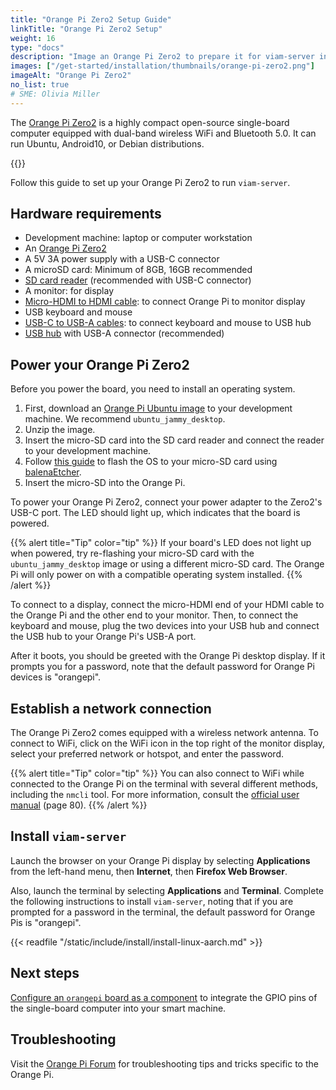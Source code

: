 ```yaml
---
title: "Orange Pi Zero2 Setup Guide"
linkTitle: "Orange Pi Zero2 Setup"
weight: 16
type: "docs"
description: "Image an Orange Pi Zero2 to prepare it for viam-server installation."
images: ["/get-started/installation/thumbnails/orange-pi-zero2.png"]
imageAlt: "Orange Pi Zero2"
no_list: true
# SME: Olivia Miller
---
```


The [Orange Pi Zero2](http://www.orangepi.org/html/hardWare/computerAndMicrocontrollers/details/Orange-Pi-Zero-2.html) is a highly compact open-source single-board computer equipped with dual-band wireless WiFi and Bluetooth 5.0.
It can run Ubuntu, Android10, or Debian distributions.

{{<imgproc src="get-started/installation/thumbnails/orange-pi-zero2.png" alt="The Orange Pi Zero2 single-board computer." resize="350x" declaredimensions=true >}}

Follow this guide to set up your Orange Pi Zero2 to run `viam-server`.

## Hardware requirements

- Development machine: laptop or computer workstation
- An [Orange Pi Zero2](http://www.orangepi.org/html/hardWare/computerAndMicrocontrollers/service-and-support/Orange-Pi-Zero-2.html)
- A 5V 3A power supply with a USB-C connector
- A microSD card: Minimum of 8GB, 16GB recommended
- [SD card reader](https://www.amazon.com/Reader-Beikell-Connector-Memory-Adapter/dp/B0BGNZGDTC/) (recommended with USB-C connector)
- A monitor: for display
- [Micro-HDMI to HDMI cable](https://www.amazon.com/Amazon-Basics-Flexible-Durable-18Gpbs/dp/B07KSDB25X/): to connect Orange Pi to monitor display
- USB keyboard and mouse
- [USB-C to USB-A cables](https://www.amazon.com/Anker-2-Pack-Premium-Samsung-Galaxy/dp/B07DD5YHMH/): to connect keyboard and mouse to USB hub
- [USB hub](https://www.amazon.com/BYEASY-Extended-Portable-Splitter-MacBook/dp/B07TVH9NHP/) with USB-A connector (recommended)

## Power your Orange Pi Zero2

Before you power the board, you need to install an operating system.

1. First, download an [Orange Pi Ubuntu image](https://drive.google.com/drive/folders/1ohxfoxWJ0sv8yEHbrXL1Bu2RkBhuCMup) to your development machine.
   We recommend `ubuntu_jammy_desktop`.
1. Unzip the image.
1. Insert the micro-SD card into the SD card reader and connect the reader to your development machine.
1. Follow [this guide](https://sbc-community.org/docs/general_guides/prepare_sd_card/) to flash the OS to your micro-SD card using [balenaEtcher](https://etcher.balena.io/).
1. Insert the micro-SD into the Orange Pi.

To power your Orange Pi Zero2, connect your power adapter to the Zero2's USB-C port.
The LED should light up, which indicates that the board is powered.

{{% alert title="Tip" color="tip" %}}
If your board's LED does not light up when powered, try re-flashing your micro-SD card with the `ubuntu_jammy_desktop` image or using a different micro-SD card.
The Orange Pi will only power on with a compatible operating system installed.
{{% /alert %}}

To connect to a display, connect the micro-HDMI end of your HDMI cable to the Orange Pi and the other end to your monitor.
Then, to connect the keyboard and mouse, plug the two devices into your USB hub and connect the USB hub to your Orange Pi's USB-A port.

After it boots, you should be greeted with the Orange Pi desktop display.
If it prompts you for a password, note that the default password for Orange Pi devices is "orangepi".

## Establish a network connection

The Orange Pi Zero2 comes equipped with a wireless network antenna.
To connect to WiFi, click on the WiFi icon in the top right of the monitor display, select your preferred network or hotspot, and enter the password.

{{% alert title="Tip" color="tip" %}}
You can also connect to WiFi while connected to the Orange Pi on the terminal with several different methods, including the `nmcli` tool.
For more information, consult the [official user manual](https://drive.google.com/file/d/1jka7avWnzNeTIQFkk78LoJdygWaGH2iu/view) (page 80).
{{% /alert %}}

## Install `viam-server`

Launch the browser on your Orange Pi display by selecting **Applications** from the left-hand menu, then **Internet**, then **Firefox Web Browser**.

Also, launch the terminal by selecting **Applications** and **Terminal**.
Complete the following instructions to install `viam-server`, noting that if you are prompted for a password in the terminal, the default password for Orange Pis is "orangepi".

{{< readfile "/static/include/install/install-linux-aarch.md" >}}

## Next steps

[Configure an `orangepi` board as a component](/components/board/orangepi/) to integrate the GPIO pins of the single-board computer into your smart machine.

## Troubleshooting

Visit the [Orange Pi Forum](http://www.orangepi.org/orangepibbsen/) for troubleshooting tips and tricks specific to the Orange Pi.
